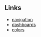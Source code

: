 <!DOCTYPE html>
<html>
  <head>
    <meta charset="utf-8" />
    <meta name="viewport" content="width=device-width,initial-scale=1">
    <meta name="description" content="fabric8 UXD">
    <meta name="author" content="Adam J. Jolicoeur">
    <meta http-equiv="X-UA-Compatible" content="IE=edge">
    <title>Design Sprints</title>
    <!-- link to main stylesheet -->
    <link rel="stylesheet" href="https://fonts.googleapis.com/icon?family=Material+Icons">
    <link rel="stylesheet" href="https://code.getmdl.io/1.3.0/material.blue_grey-light_blue.min.css" />
    <script defer src="https://code.getmdl.io/1.3.0/material.min.js"></script>
  </head>
  <body>
    <section>
    <h2>Links</h2>
      <ul>
        <li>
          <a href="navigation/navigation.md">navigation</a>
        </li>
        <li>
          <a href="dashboards/dashboards.md">dashboards</a>
        </li>
        <li>
          <a href="colors/colors.md">colors</a>
        </li>
      </ul>
    </section>
  </body>
</html>
